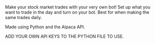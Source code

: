 Make your stock market trades with your very own bot! Set up what you want to trade in the day and turn on your bot. Best for when making the same trades daily.

Made using Python and the Alpaca API.

ADD YOUR OWN API KEYS TO THE PYTHON FILE TO USE.
